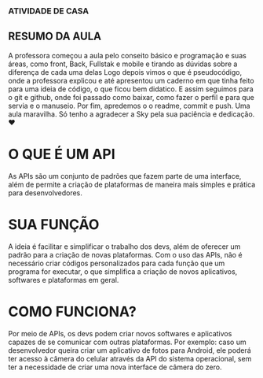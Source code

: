 ### **ATIVIDADE DE CASA**

## RESUMO DA AULA

A professora começou a aula pelo conseito básico e programação e suas áreas, como front, Back, Fullstak e mobile e tirando as dúvidas sobre a diferença de cada uma delas
Logo depois vimos o que é pseudocódigo, onde a professora explicou e até apresentou um caderno em que tinha feito para uma ideia de código, o que ficou bem didatico. E assim seguimos para o git e github, onde foi passado como baixar, como fazer o perfil e para que servia e o manuseio. 
Por fim, apredemos o o readme, commit e push. 
Uma aula maravilha. Só tenho a agradecer a Sky pela sua paciência e dedicação. ❤


# O QUE É UM API

As APIs são um conjunto de padrões que fazem parte de uma interface, além de permite a criação de plataformas de maneira mais simples e prática para desenvolvedores.

# SUA FUNÇÃO

A ideia é facilitar e simplificar o trabalho dos devs, além de oferecer um padrão para a criação de novas plataformas. Com o uso das APIs, não é necessário criar códigos personalizados para cada função que um programa for executar, o que simplifica a criação de novos aplicativos, softwares e plataformas em geral.

# COMO FUNCIONA?

Por meio de APIs, os devs podem criar novos softwares e aplicativos capazes de se comunicar com outras plataformas. Por exemplo: caso um desenvolvedor queira criar um aplicativo de fotos para Android, ele poderá ter acesso à câmera do celular através da API do sistema operacional, sem ter a necessidade de criar uma nova interface de câmera do zero.
